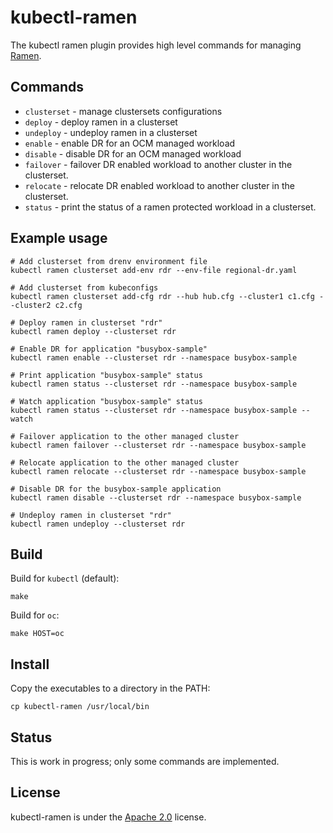 <!--
SPDX-FileCopyrightText: The RamenDR authors
SPDX-License-Identifier: Apache-2.0
-->

# kubectl-ramen

The kubectl ramen plugin provides high level commands for managing
[Ramen](https://github.com/RamenDR/ramen).

## Commands

- `clusterset` - manage clustersets configurations
- `deploy` - deploy ramen in a clusterset
- `undeploy` - undeploy ramen in a clusterset
- `enable` - enable DR for an OCM managed workload
- `disable` - disable DR for an OCM managed workload
- `failover` - failover DR enabled workload to another cluster in the
  clusterset.
- `relocate` - relocate DR enabled workload to another cluster in the
  clusterset.
- `status` - print the status of a ramen protected workload in a
  clusterset.

## Example usage

```shell
# Add clusterset from drenv environment file
kubectl ramen clusterset add-env rdr --env-file regional-dr.yaml

# Add clusterset from kubeconfigs
kubectl ramen clusterset add-cfg rdr --hub hub.cfg --cluster1 c1.cfg --cluster2 c2.cfg

# Deploy ramen in clusterset "rdr"
kubectl ramen deploy --clusterset rdr

# Enable DR for application "busybox-sample"
kubectl ramen enable --clusterset rdr --namespace busybox-sample

# Print application "busybox-sample" status
kubectl ramen status --clusterset rdr --namespace busybox-sample

# Watch application "busybox-sample" status
kubectl ramen status --clusterset rdr --namespace busybox-sample --watch

# Failover application to the other managed cluster
kubectl ramen failover --clusterset rdr --namespace busybox-sample

# Relocate application to the other managed cluster
kubectl ramen relocate --clusterset rdr --namespace busybox-sample

# Disable DR for the busybox-sample application
kubectl ramen disable --clusterset rdr --namespace busybox-sample

# Undeploy ramen in clusterset "rdr"
kubectl ramen undeploy --clusterset rdr
```

## Build

Build for `kubectl` (default):

```shell
make
```

Build for `oc`:

```shell
make HOST=oc
```

## Install

Copy the executables to a directory in the PATH:

```shell
cp kubectl-ramen /usr/local/bin
```

## Status

This is work in progress; only some commands are implemented.

## License

kubectl-ramen is under the [Apache 2.0](LICENSES/Apache-2.0.txt)
license.

